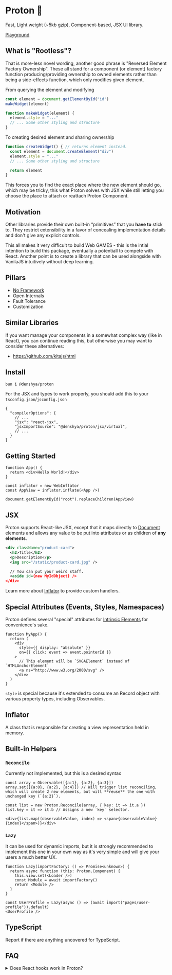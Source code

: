 # Proton 🔵

Fast, Light weight (~5kb gzip), Component-based, JSX UI library.

[Playground](https://stackblitz.com/~/github.com/denshya/proton-template)

## What is "Rootless"?

That is more-less novel wording, another good phrase is "Reversed Element Factory Ownership".
These all stand for a component (or element) factory function producing/providing ownership to owned elements rather than being a side-effects function,
which only modifies given element.

From querying the element and modifying
```js
const element = document.getElementById("id")
makeWidget(element)

function makeWidget(element) {
  element.style = "..."
  // ... Some other styling and structure
}
```

To creating desired element and sharing ownership
```js
function createWidget() { // returns element instead.
  const element = document.createElement("div")
  element.style = "..."
  // ... Some other styling and structure

  return element
}
```

This forces you to find the exact place where the new element should go, which may be tricky,
this what Proton solves with JSX while still letting you choose the place to attach or reattach Proton Component.

## Motivation

Other libraries provide their own built-in “primitives” that you **have to** stick to.
They restrict extensibility in a favor of concealing implementation details and don't give any explicit controls.

This all makes it very difficult to build Web GAMES - this is the intial intention to build this package, eventually a potentiall to compete with React.
Another point is to create a library that can be used alongside with VanilaJS intuitively without deep learning.

## Pillars

- [No Framework](https://dev.to/framemuse/no-framework-principle-arised-2n39)
- Open Internals
- Fault Tolerance
- Customization

## Similar Libraries

If you want manage your components in a somewhat complex way (like in React), you can continue reading this, but otherwise you may want to consider these alternatives:

- <https://github.com/kitajs/html>

## Install

```bash
bun i @denshya/proton
```

For the JSX and types to work properly, you should add this to your `tsconfig.json`/`jsconfig.json`

```jsonc
{
  "compilerOptions": {
    // ...
    "jsx": "react-jsx",
    "jsxImportSource": "@denshya/proton/jsx/virtual",
    // ...
  }
}
```

## Getting Started

```tsx
function App() {
  return <div>Hello World!</div>
}

const inflator = new WebInflator
const AppView = inflator.inflate(<App />)

document.getElementById("root").replaceChildren(AppView)
```

## JSX

Proton supports React-like JSX, except that it maps directly to [Document](https://developer.mozilla.org/en-US/docs/Web/API/Document_Object_Model) elements and allows any value to be put into attributes or as children of **any elements**.

```xml
<div className="product-card">
  <h2>Title</h2>
  <p>Description</p>
  <img src="/static/product-card.jpg" />

  // You can put your weird staff.
  <aside id={new MyIdObject} />
</div>
```

Learn more about [Inflator](#inflator) to provide custom handlers.

## Special Attributes (Events, Styles, Namespaces)

Proton defines several "special" attributes for [Intrinsic Elements](https://www.typescriptlang.org/docs/handbook/jsx.html#intrinsic-elements) for convenience's sake.

```tsx
function MyApp() {
  return (
    <div
      style={{ display: "absolute" }}
      on={{ click: event => event.pointerId }}
    >
      // This element will be `SVGAElement` instead of `HTMLAnchorElement`
      <a ns="http://www.w3.org/2000/svg" />
    </div>
  )
}
```

`style` is special because it's extended to consume an Record object with various property types, including Observables.

## Inflator

A class that is responsible for creating a view representation held in memory.

## Built-in Helpers

### `Reconcile`

Currently not implemented, but this is a desired syntax

```tsx
const array = Observable([{a:1}, {a:2}, {a:3}])
array.set([{a:0}, {a:2}, {a:4}]) // Will trigger list reconciling, which will create 2 new elements, but will **reuse** the one with unchanged key (`{a:2}`).

const list = new Proton.Reconcile(array, { key: it => it.a })
list.key = it => it.b // Assigns a new `key` selector.

<div>{list.map((observableValue, index) => <span>{observableValue} {index}</span>)}</div>
```

### `Lazy`

It can be used for dynamic imports, but it is strongly recommended to implement this one in your own way as it's very simple and will give your users a much better UX.

```tsx
function Lazy(importFactory: () => Promise<unknown>) {
  return async function (this: Proton.Component) {
    this.view.set(<Loader />)
    const Module = await importFactory()
    return <Module />
  }
}

const UserProfile = Lazy(async () => (await import("pages/user-profile")).default)
<UserProfile />

```

## TypeScript

Report if there are anything uncovered for TypeScript.

## FAQ

<details>
  <summary>Does React hooks work in Proton?</summary>
  No, but it's very extesible so probably some enthusiasts might implement it. BTW, even though libraries from other "frameworks" won't work in Proton, libraries for Proton are supposed to work in other frameworks too.
</details>
<!-- <details>
  <summary>question?</summary>
  answer
</details> -->
